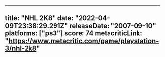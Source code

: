 
---
title: "NHL 2K8"
date: "2022-04-09T23:38:29.291Z"
releaseDate: "2007-09-10"
platforms: ["ps3"]
score: 74
metacriticLink: "https://www.metacritic.com/game/playstation-3/nhl-2k8"
---
